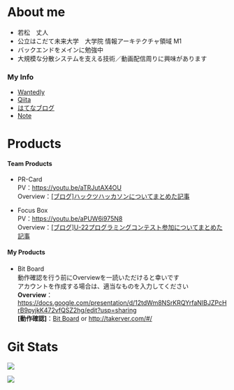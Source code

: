 # About me
- 若松　丈人
- 公立はこだて未来大学　大学院 情報アーキテクチャ領域 M1
- バックエンドをメインに勉強中
- 大規模な分散システムを支える技術／動画配信周りに興味があります

### My Info
- [Wantedly](https://www.wantedly.com/id/taketo_wakamatsu)
- [Qiita](https://qiita.com/Waka0830 "Qiita My Page")
- [はてなブログ](https://take2405-first.hatenablog.com/ "hatena blog's My page")
- [Note](https://note.com/wkmtake)

# Products
#### Team Products
- PR-Card  
PV：https://youtu.be/aTRJutAX4OU  
Overview：[[ブログ]ハックツハッカソンについてまとめた記事](https://take2405-first.hatenablog.com/entry/2021/04/04/220821 "My Learn By Hackathon") 

- Focus Box  
PV：https://youtu.be/aPUW6i975N8  
Overview：[[ブログ]U-22プログラミングコンテスト参加についてまとめた記事](https://take2405-first.hatenablog.com/entry/2021/10/13/023004 "My Learn By U-22 Programming Contest") 

#### My Products
- Bit Board　  
  動作確認を行う前にOverviewを一読いただけると幸いです  
  アカウントを作成する場合は、適当なものを入力してください  
**Overview**：https://docs.google.com/presentation/d/12tdWm8NSrKRQYrfaNIBJZPcHrB9pyjkK472vfQSZ2hg/edit?usp=sharing  
**[動作確認]**：[Bit Board](https://www.takerver.com/#/ "Bit Board") or  http://takerver.com/#/


# Git Stats

![](http://github-profile-summary-cards.vercel.app/api/cards/profile-details?username=take-2405&theme=default)

<a href="https://github.com/anuraghazra/github-readme-stats">
  <img align="left" src="https://github-readme-stats.vercel.app/api?username=take-2405&count_private=true&show_icons=true" />
</a>
<!-- <a href="https://github.com/anuraghazra/github-readme-stats">
  <img align="left" src="https://github-readme-stats.vercel.app/api/top-langs/?username=take-2405" />
</a> -->
